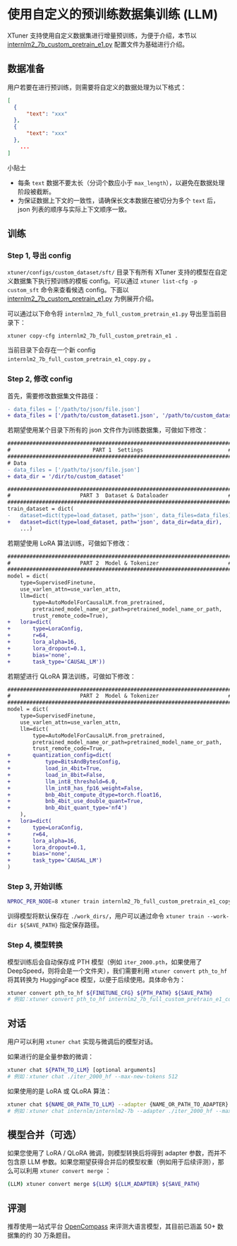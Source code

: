 # 使用自定义的预训练数据集训练 (LLM)

XTuner 支持使用自定义数据集进行增量预训练，为便于介绍，本节以 [internlm2_7b_custom_pretrain_e1.py](https://github.com/InternLM/xtuner/blob/main/xtuner/configs/custom_dataset/pretrain/internlm/internlm2_7b_full_custom_pretrain_e1.py) 配置文件为基础进行介绍。

## 数据准备

用户若要在进行预训练，则需要将自定义的数据处理为以下格式：

```json
[
  {
      "text": "xxx"
  },
  {
      "text": "xxx"
  },
	...
]
```

小贴士

- 每条 `text` 数据不要太长（分词个数应小于 `max_length`），以避免在数据处理阶段被截断。
- 为保证数据上下文的一致性，请确保长文本数据在被切分为多个 `text` 后，json 列表的顺序与实际上下文顺序一致。

## 训练

### Step 1, 导出 config

`xtuner/configs/custom_dataset/sft/` 目录下有所有 XTuner 支持的模型在自定义数据集下执行预训练的模板 config。可以通过 `xtuner list-cfg -p custom_sft` 命令来查看候选 config。下面以  [internlm2_7b_custom_pretrain_e1.py](https://github.com/InternLM/xtuner/blob/main/xtuner/configs/custom_dataset/pretrain/internlm/internlm2_7b_full_custom_pretrain_e1.py) 为例展开介绍。

可以通过以下命令将 `internlm2_7b_full_custom_pretrain_e1.py` 导出至当前目录下：

```
xtuner copy-cfg internlm2_7b_full_custom_pretrain_e1 .
```

当前目录下会存在一个新 config `internlm2_7b_full_custom_pretrain_e1_copy.py` 。

### Step 2, 修改 config

首先，需要修改数据集文件路径：

```diff
- data_files = ['/path/to/json/file.json']
+ data_files = ['/path/to/custom_dataset1.json', '/path/to/custom_dataset2.json', ...]
```

若期望使用某个目录下所有的 json 文件作为训练数据集，可做如下修改：

```diff
#######################################################################
#                          PART 1  Settings                           #
#######################################################################
# Data
- data_files = ['/path/to/json/file.json']
+ data_dir = '/dir/to/custom_dataset'

#######################################################################
#                      PART 3  Dataset & Dataloader                   #
#######################################################################
train_dataset = dict(
-   dataset=dict(type=load_dataset, path='json', data_files=data_files),
+   dataset=dict(type=load_dataset, path='json', data_dir=data_dir),
    ...)
```

若期望使用 LoRA 算法训练，可做如下修改：

```diff
#######################################################################
#                      PART 2  Model & Tokenizer                      #
#######################################################################
model = dict(
    type=SupervisedFinetune,
    use_varlen_attn=use_varlen_attn,
    llm=dict(
        type=AutoModelForCausalLM.from_pretrained,
        pretrained_model_name_or_path=pretrained_model_name_or_path,
        trust_remote_code=True),
+   lora=dict(
+       type=LoraConfig,
+       r=64,
+       lora_alpha=16,
+       lora_dropout=0.1,
+       bias='none',
+       task_type='CAUSAL_LM'))
```

若期望进行 QLoRA 算法训练，可做如下修改：

```diff
#######################################################################
#                      PART 2  Model & Tokenizer                      #
#######################################################################
model = dict(
    type=SupervisedFinetune,
    use_varlen_attn=use_varlen_attn,
    llm=dict(
        type=AutoModelForCausalLM.from_pretrained,
        pretrained_model_name_or_path=pretrained_model_name_or_path,
        trust_remote_code=True,
+       quantization_config=dict(
+           type=BitsAndBytesConfig,
+           load_in_4bit=True,
+           load_in_8bit=False,
+           llm_int8_threshold=6.0,
+           llm_int8_has_fp16_weight=False,
+           bnb_4bit_compute_dtype=torch.float16,
+           bnb_4bit_use_double_quant=True,
+           bnb_4bit_quant_type='nf4')
    ),
+   lora=dict(
+       type=LoraConfig,
+       r=64,
+       lora_alpha=16,
+       lora_dropout=0.1,
+       bias='none',
+       task_type='CAUSAL_LM')
)
```

### Step 3, 开始训练

```bash
NPROC_PER_NODE=8 xtuner train internlm2_7b_full_custom_pretrain_e1_copy.py --deepspeed deepspeed_zero1
```

训得模型将默认保存在 `./work_dirs/`，用户可以通过命令  `xtuner train --work-dir ${SAVE_PATH}` 指定保存路径。

### Step 4, 模型转换

模型训练后会自动保存成 PTH 模型（例如 `iter_2000.pth`，如果使用了 DeepSpeed，则将会是一个文件夹），我们需要利用 `xtuner convert pth_to_hf` 将其转换为 HuggingFace 模型，以便于后续使用。具体命令为：

```bash
xtuner convert pth_to_hf ${FINETUNE_CFG} ${PTH_PATH} ${SAVE_PATH}
# 例如：xtuner convert pth_to_hf internlm2_7b_full_custom_pretrain_e1_copy.py ./iter_2000.pth ./iter_2000_hf
```

## 对话

用户可以利用 `xtuner chat` 实现与微调后的模型对话。

如果进行的是全量参数的微调：

```bash
xtuner chat ${PATH_TO_LLM} [optional arguments]
# 例如：xtuner chat ./iter_2000_hf --max-new-tokens 512
```

如果使用的是 LoRA 或 QLoRA 算法：

```bash
xtuner chat ${NAME_OR_PATH_TO_LLM} --adapter {NAME_OR_PATH_TO_ADAPTER} [optional arguments]
# 例如：xtuner chat internlm/internlm2-7b --adapter ./iter_2000_hf --max-new-tokens 512
```

## 模型合并（可选）

如果您使用了 LoRA / QLoRA 微调，则模型转换后将得到 adapter 参数，而并不包含原 LLM 参数。如果您期望获得合并后的模型权重（例如用于后续评测），那么可以利用 `xtuner convert merge` ：

```bash
(LLM) xtuner convert merge ${LLM} ${LLM_ADAPTER} ${SAVE_PATH}
```

## 评测

推荐使用一站式平台 [OpenCompass](https://github.com/InternLM/opencompass) 来评测大语言模型，其目前已涵盖 50+ 数据集的约 30 万条题目。

